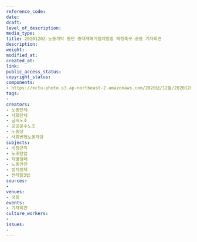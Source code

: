 ```yaml
---
reference_code: 
date: 
draft: 
level_of_description: 
media_type: 
title: 20201202-노동개악 중단 중대재해기업처벌법 제정촉구 공동 기자회견
description: 
weight: 
modified_at: 
created_at: 
link: 
public_access_status: 
copyright_status: 
components:
- https://kctu-photo.s3.ap-northeast-2.amazonaws.com/2020년/12월/20201202-노동개악+중단+중대재해기업처벌법+제정촉구+공동+기자회견/1280_5D41691.jpg
tags:
- 
creators:
- 노동단체
- 사회단체
- 금속노조
- 공공운수노조
- 노동당
- 사회변혁노동자당
subjects:
- 비정규직
- 노조탄압
- 차별철폐
- 노동안전
- 정치정책
- 전태일3법
sources:
- 
venues:
- 국회
events:
- 기자회견
culture_workers:
- 
issues:
- 
---
```

